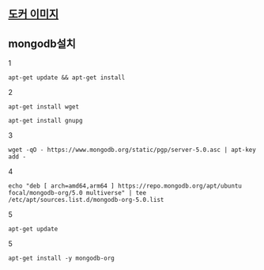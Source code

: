 ## [도커 이미지](https://hub.docker.com/)



## mongodb설치


1
```
apt-get update && apt-get install
```


2
```
apt-get install wget
```


```
apt-get install gnupg
```

3
```
wget -qO - https://www.mongodb.org/static/pgp/server-5.0.asc | apt-key add -
```


4
```
echo "deb [ arch=amd64,arm64 ] https://repo.mongodb.org/apt/ubuntu focal/mongodb-org/5.0 multiverse" | tee /etc/apt/sources.list.d/mongodb-org-5.0.list
```


5
```
apt-get update
```


5
```
apt-get install -y mongodb-org
```

